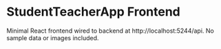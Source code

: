# StudentTeacherApp Frontend

Minimal React frontend wired to backend at http://localhost:5244/api. No sample data or images included.